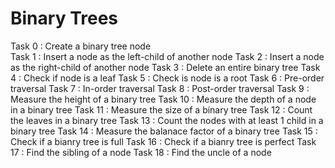 # Binary Trees
Task 0 : Create a binary tree node \
Task 1 : Insert a node as the left-child of another node
Task 2 : Insert a node as the right-child of another node
Task 3 : Delete an entire binary tree
Task 4 : Check if node is a leaf
Task 5 : Check is node is a root
Task 6 : Pre-order traversal
Task 7 : In-order traversal
Task 8 : Post-order traversal
Task 9 : Measure the height of a binary tree
Task 10 : Measure the depth of a node in a binary tree
Task 11 : Measure the size of a binary tree
Task 12 : Count the leaves in a binary tree
Task 13 : Count the nodes with at least 1 child in a binary tree
Task 14 : Measure the balanace factor of a binary tree
Task 15 : Check if a bianry tree is full
Task 16 : Check if a bianry tree is perfect
Task 17 : Find the sibling of a node
Task 18 : Find the uncle of a node



